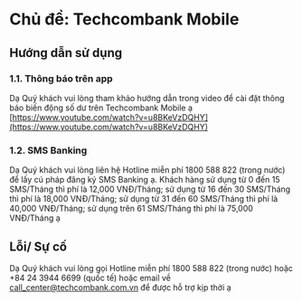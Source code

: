 # Chủ đề: Techcombank Mobile

## Hướng dẫn sử dụng

### 1.1. Thông báo trên app

Dạ Quý khách vui lòng tham khảo hướng dẫn trong video để cài đặt thông báo biến động số dư trên Techcombank Mobile ạ [https://www.youtube.com/watch?v=u8BKeVzDQHY](https://www.youtube.com/watch?v=u8BKeVzDQHY)

### 1.2. SMS Banking

Dạ Quý khách vui lòng liên hệ Hotline miễn phí 1800 588 822 (trong nước) để lấy cú pháp đăng ký SMS Banking ạ. Khách hàng sử dụng từ 0 đến 15 SMS/Tháng thì phí là 12,000 VNĐ/Tháng; sử dụng từ 16 đến 30 SMS/Tháng thì phí là 18,000 VNĐ/Tháng; sử dụng từ 31 đến 60 SMS/Tháng thì phí là 40,000 VNĐ/Tháng; sử dụng trên 61 SMS/Tháng thì phí là 75,000 VNĐ/Tháng ạ

## Lỗi/ Sự cố

Dạ Quý khách vui lòng gọi Hotline miễn phí 1800 588 822 (trong nước) hoặc +84 24 3944 6699 (quốc tế) hoặc email về call_center@techcombank.com.vn để được hỗ trợ kịp thời ạ
